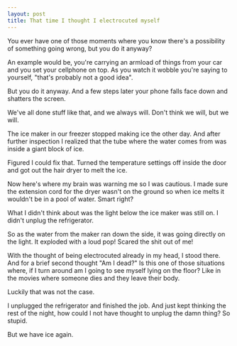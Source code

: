 ```yaml
---
layout: post
title: That time I thought I electrocuted myself
---
```

You ever have one of those moments where you know there's a possibility of something going wrong, but you do it anyway?

An example would be, you're carrying an armload of things from your car and you set your cellphone on top. As you watch it wobble you're saying to yourself, "that's probably not a good idea".

But you do it anyway. And a few steps later your phone falls face down and shatters the screen.

We've all done stuff like that, and we always will. Don't think we will, but we will.

The ice maker in our freezer stopped making ice the other day. And after further inspection I realized that the tube where the water comes from was inside a giant block of ice. 

Figured I could fix that. Turned the temperature settings off inside the door and got out the hair dryer to melt the ice.

Now here's where my brain was warning me so I was cautious. I made sure the extension cord for the dryer wasn't on the ground so when ice melts it wouldn't be in a pool of water. Smart right?

What I didn't think about was the light below the ice maker was still on. I didn't unplug the refrigerator.

So as the water from the maker ran down the side, it was going directly on the light. It exploded with a loud pop! Scared the shit out of me!

With the thought of being electrocuted already in my head, I stood there. And for a brief second thought "Am I dead?" Is this one of those situations where, if I turn around am I going to see myself lying on the floor? Like in the movies where someone dies and they leave their body.

Luckily that was not the case.

I unplugged the refrigerator and finished the job. And just kept thinking the rest of the night, how could I not have thought to unplug the damn thing? So stupid.

But we have ice again.